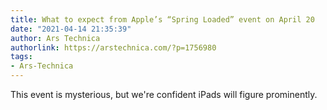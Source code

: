 ```yaml
---
title: What to expect from Apple’s “Spring Loaded” event on April 20
date: "2021-04-14 21:35:39"
author: Ars Technica
authorlink: https://arstechnica.com/?p=1756980
tags:
- Ars-Technica
---
```

This event is mysterious, but we're confident iPads will figure prominently.